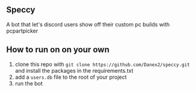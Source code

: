 ## Speccy

A bot that let's discord users show off their custom pc builds with pcpartpicker

## How to run on on your own

1. clone this repo with `git clone https://github.com/Danex2/speccy.git` and install the packages in the requirements.txt
2. add a `users.db` file to the root of your project
3. run the bot
